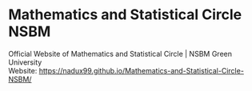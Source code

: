 # Mathematics and Statistical Circle NSBM

Official Website of Mathematics and Statistical Circle | NSBM Green University<br>
Website: https://nadux99.github.io/Mathematics-and-Statistical-Circle-NSBM/
